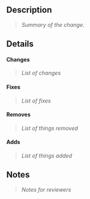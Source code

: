## Description

> _Summary of the change._

## Details

#### Changes

> _List of changes_

#### Fixes

> _List of fixes_

#### Removes

> _List of things removed_

#### Adds

> _List of things added_

## Notes

> _Notes for reviewers_
